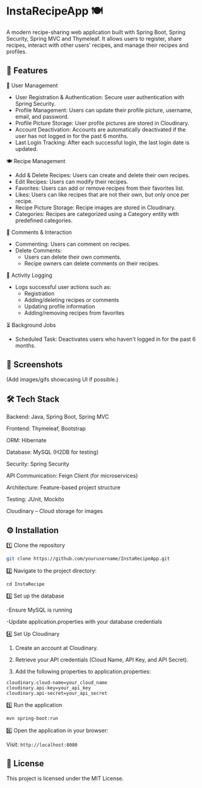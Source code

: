 # InstaRecipeApp 🍽️

A modern recipe-sharing web application built with Spring Boot, Spring Security, Spring MVC and Thymeleaf. It allows
users to register, share recipes, interact with other users' recipes, and manage their recipes and profiles.

## 🚀 Features
🔐 User Management

* User Registration & Authentication: Secure user authentication with Spring Security.
* Profile Management: Users can update their profile picture, username, email, and password.
* Profile Picture Storage: User profile pictures are stored in Cloudinary.
* Account Deactivation: Accounts are automatically deactivated if the user has not logged in for the past 6 months.
* Last Login Tracking: After each successful login, the last login date is updated.

🍽️ Recipe Management

* Add & Delete Recipes: Users can create and delete their own recipes.
* Edit Recipes: Users can modify their recipes.
* Favorites: Users can add or remove recipes from their favorites list.
* Likes: Users can like recipes that are not their own, but only once per recipe.
* Recipe Picture Storage: Recipe images are stored in Cloudinary.
* Categories: Recipes are categorized using a Category entity with predefined categories.

💬 Comments & Interaction

* Commenting: Users can comment on recipes.
* Delete Comments:
  * Users can delete their own comments.
  * Recipe owners can delete comments on their recipes.

📝 Activity Logging

* Logs successful user actions such as:
  * Registration
  * Adding/deleting recipes or comments
  * Updating profile information
  * Adding/removing recipes from favorites

⏳ Background Jobs
* Scheduled Task: Deactivates users who haven't logged in for the past 6 months.

## 📸 Screenshots

(Add images/gifs showcasing UI if possible.)

## 🛠️ Tech Stack

Backend: Java, Spring Boot, Spring MVC

Frontend: Thymeleaf, Bootstrap

ORM: Hibernate

Database: MySQL (H2DB for testing)

Security: Spring Security

API Communication: Feign Client (for microservices)

Architecture: Feature-based project structure

Testing: JUnit, Mockito

Cloudinary – Cloud storage for images

## ⚙️ Installation

1️⃣ Clone the repository

```bash
git clone https://github.com/yourusername/InstaRecipeApp.git
```

2️⃣ Navigate to the project directory:

```
cd InstaRecipe 
```

3️⃣ Set up the database

-Ensure MySQL is running

-Update application.properties with your database credentials

4️⃣ Set Up Cloudinary

1. Create an account at Cloudinary.

2. Retrieve your API credentials (Cloud Name, API Key, and API Secret).

3. Add the following properties to application.properties:

```
cloudinary.cloud-name=your_cloud_name
cloudinary.api-key=your_api_key
cloudinary.api-secret=your_api_secret
```

5️⃣ Run the application

``` bash 
mvn spring-boot:run
```

6️⃣ Open the application in your browser:

Visit: ```http://localhost:8080```

## 📜 License

This project is licensed under the MIT License.
